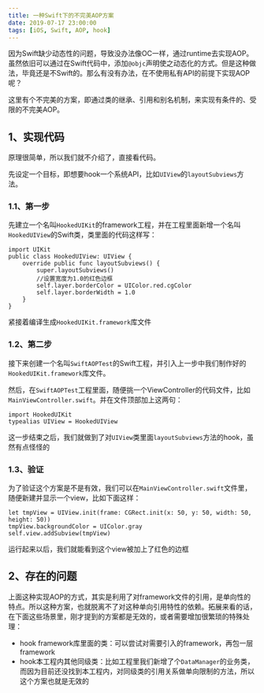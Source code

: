 ```yaml
---
title: 一种Swift下的不完美AOP方案
date: 2019-07-17 23:00:00
tags: [iOS, Swift, AOP, hook]
---
```


因为Swift缺少动态性的问题，导致没办法像OC一样，通过runtime去实现AOP。虽然依旧可以通过在Swift代码中，添加`@objc`声明使之动态化的方式。但是这种做法，毕竟还是不Swift的。那么有没有办法，在不使用私有API的前提下实现AOP呢？

这里有个不完美的方案，即通过类的继承、引用和别名机制，来实现有条件的、受限的不完美AOP。

## 1、实现代码
原理很简单，所以我们就不介绍了，直接看代码。

先设定一个目标，即想要hook一个系统API，比如`UIView`的`layoutSubviews`方法。

### 1.1、第一步
先建立一个名叫`HookedUIKit`的framework工程，并在工程里面新增一个名叫`HookedUIView`的Swift类，类里面的代码这样写：

```
import UIKit
public class HookedUIView: UIView {
    override public func layoutSubviews() {
        super.layoutSubviews()
        //设置宽度为1.0的红色边框
        self.layer.borderColor = UIColor.red.cgColor
        self.layer.borderWidth = 1.0
    }
}
```
紧接着编译生成`HookedUIKit.framework`库文件

### 1.2、第二步
接下来创建一个名叫`SwiftAOPTest`的Swift工程，并引入上一步中我们制作好的`HookedUIKit.framework`库文件。

然后，在`SwiftAOPTest`工程里面，随便挑一个ViewController的代码文件，比如`MainViewController.swift`。并在文件顶部加上这两句：

```
import HookedUIKit
typealias UIView = HookedUIView
```
这一步结束之后，我们就做到了对`UIView`类里面`layoutSubviews`方法的hook，虽然有点怪怪的

### 1.3、验证
为了验证这个方案是不是有效，我们可以在`MainViewController.swift`文件里，随便新建并显示一个view，比如下面这样：

```
let tmpView = UIView.init(frame: CGRect.init(x: 50, y: 50, width: 50, height: 50))
tmpView.backgroundColor = UIColor.gray
self.view.addSubview(tmpView)
```
运行起来以后，我们就能看到这个view被加上了红色的边框

## 2、存在的问题
上面这种实现AOP的方式，其实是利用了对framework文件的引用，是单向性的特点。所以这种方案，也就脱离不了对这种单向引用特性的依赖。拓展来看的话，在下面这些场景里，刚才提到的方案都是无效的，或者需要增加很繁琐的特殊处理：

- hook framework库里面的类：可以尝试对需要引入的framework，再包一层framework
- hook本工程内其他同级类：比如工程里我们新增了个`DataManager`的业务类，而因为目前还没找到本工程内，对同级类的引用关系做单向限制的方法，所以这个方案也就是无效的